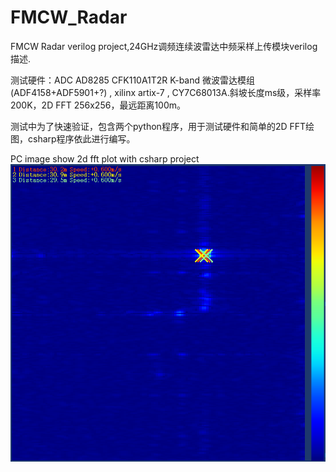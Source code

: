 # FMCW_Radar

FMCW Radar verilog project,24GHz调频连续波雷达中频采样上传模块verilog描述. 

测试硬件：ADC AD8285 CFK110A1T2R K-band 微波雷达模组(ADF4158+ADF5901+?) , xilinx artix-7 , CY7C68013A.斜坡长度ms级，采样率200K，2D FFT 256x256，最远距离100m。

测试中为了快速验证，包含两个python程序，用于测试硬件和简单的2D FFT绘图，csharp程序依此进行编写。

PC image show 2d fft plot with csharp project
![Image](https://github.com/Elrori/FMCW_Radar/blob/master/xx.png)

